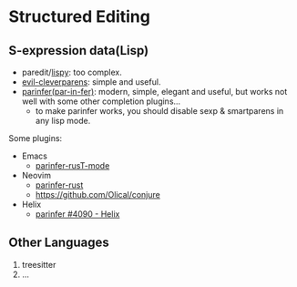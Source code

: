 # Structured Editing

## S-expression data(Lisp)

- paredit/[lispy](https://github.com/doomemacs/doomemacs/tree/master/modules/editor/lispy): too
  complex.
- [evil-cleverparens](https://github.com/emacs-evil/evil-cleverparens): simple and useful.
- [parinfer(par-in-fer)](https://shaunlebron.github.io/parinfer/): modern, simple, elegant and
  useful, but works not well with some other completion plugins...
  - to make parinfer works, you should disable sexp & smartparens in any lisp mode.

Some plugins:

- Emacs
  - [parinfer-rusT-mode](https://github.com/justinbarclay/parinfer-rust-mode)
- Neovim
  - [parinfer-rust](https://github.com/eraserhd/parinfer-rust)
  - <https://github.com/Olical/conjure>
- Helix
  - [parinfer #4090 - Helix](https://github.com/helix-editor/helix/discussions/4090)

## Other Languages

1. treesitter
1. ...
